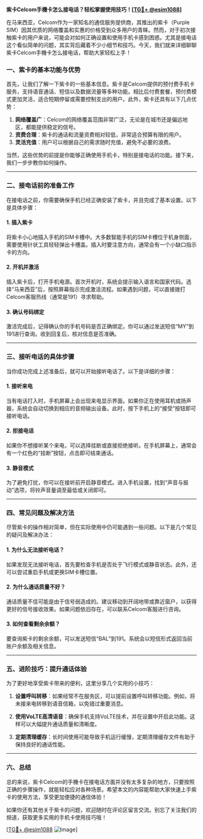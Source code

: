 **紫卡Celcom手機卡怎么接电话？轻松掌握使用技巧！[[TG💪+ @esim1088](https://t.me/s/esim1088)]**

在马来西亚，Celcom作为一家知名的通信服务提供商，其推出的紫卡（Purple SIM）因其优质的网络覆盖和实惠的价格受到众多用户的青睐。然而，对于初次接触紫卡的用户来说，可能会对如何正确设置和使用手机卡感到困惑。尤其是接电话这个看似简单的问题，其实背后藏着不少小细节和技巧。今天，我们就来详细聊聊紫卡Celcom手機卡怎么接电话，帮助大家轻松上手！

### 一、紫卡的基本功能与优势

首先，让我们了解一下紫卡的一些基本信息。紫卡是Celcom提供的预付费手机卡服务，支持语音通话、短信以及数据流量等多种功能。相比后付费套餐，预付费模式更加灵活，适合短期停留或需要控制支出的用户。此外，紫卡还具有以下几点优势：

1. **网络覆盖广**：Celcom的网络覆盖范围非常广泛，无论是在城市还是偏远地区，都能提供稳定的信号。
2. **资费合理**：紫卡的通话和流量资费相对较低，非常适合预算有限的用户。
3. **灵活充值**：用户可以根据自己的需求随时充值，避免不必要的浪费。

当然，这些优势的前提是你能够正确使用手机卡，特别是接电话的功能。接下来，我们一步步教你如何操作。

---

### 二、接电话前的准备工作

在接电话之前，你需要确保手机已经正确安装了紫卡，并且完成了基本设置。以下是具体步骤：

#### 1. 插入紫卡
将紫卡小心地插入手机的SIM卡槽中。大多数智能手机的SIM卡槽位于机身侧面，需要使用针状工具轻轻弹出卡槽盖。插入时要注意方向，通常会有一个小缺口指示卡的方向。

#### 2. 开机并激活
插入紫卡后，打开手机电源。首次开机时，系统会提示输入语言和国家代码。选择“马来西亚”后，按照屏幕指示完成激活流程。如果遇到问题，可以直接拨打Celcom客服热线（通常是191）寻求帮助。

#### 3. 确认号码绑定
激活完成后，记得确认你的手机号码是否正确绑定。你可以通过发送短信“MY”到191进行查询。收到回复后，核对信息是否准确。

---

### 三、接听电话的具体步骤

当你成功完成上述准备后，就可以开始接听电话了。以下是详细的步骤：

#### 1. 接听来电
当有电话打入时，手机屏幕上会出现来电显示界面。如果你正在使用耳机或扬声器，系统会自动切换到相应的音频输出设备。此时，按下手机上的“接受”按钮即可接听电话。

#### 2. 拒接电话
如果你不想接听某个来电，可以选择挂断或直接拒绝接听。在手机屏幕上，通常会有一个红色的“挂断”按钮，点击即可结束通话。

#### 3. 静音模式
为了避免打扰，你可以在接听前开启静音模式。进入手机设置，找到“声音与振动”选项，将铃声音量调至最低或关闭即可。

---

### 四、常见问题及解决方法

尽管紫卡的操作相对简单，但在实际使用中仍可能遇到一些问题。以下是几个常见的疑问及解决办法：

#### 1. 为什么无法接听电话？
如果发现无法接听电话，首先要检查手机是否处于飞行模式或静音状态。此外，还可以尝试重启手机或更换SIM卡槽位置。

#### 2. 为什么通话质量不好？
通话质量不佳可能是由于信号弱造成的。建议移动到开阔地带或靠近窗户，以获得更好的信号接收效果。如果问题依旧存在，可以联系Celcom客服进行咨询。

#### 3. 如何查看剩余余额？
要查询紫卡的剩余余额，可以发送短信“BAL”到191。系统会以短信形式返回当前账户余额及相关信息。

---

### 五、进阶技巧：提升通话体验

为了更好地享受紫卡带来的便利，这里分享几个实用的小技巧：

1. **设置呼叫转移**：如果经常不在服务区，可以提前设置呼叫转移功能。例如，将未接来电转移到语音信箱，以免错过重要消息。
   
2. **使用VoLTE高清语音**：确保手机支持VoLTE技术，并在设置中开启此功能。这样可以大幅提升通话质量和清晰度。

3. **定期清理缓存**：长时间使用可能导致手机运行缓慢，定期清理缓存文件有助于保持良好的通话性能。

---

### 六、总结

总的来说，紫卡Celcom的手機卡在接电话方面并没有太多复杂的地方，只要按照正确的步骤操作，就能轻松应对各种场景。希望本文的内容能帮助大家快速上手紫卡的使用方法，享受更加便捷的通信体验！

如果你还有其他关于紫卡的问题，欢迎随时在评论区留言交流。别忘了关注我们的频道，获取更多实用的手机卡使用技巧哦！

[[TG💪+ @esim1088](https://t.me/s/esim1088) ![Image](https://i.postimg.cc/4NQfJmqS/Snipaste-2025-05-13-00-14-12.png)]